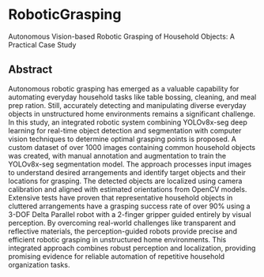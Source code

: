 # RoboticGrasping
Autonomous Vision-based Robotic Grasping of Household Objects: A Practical Case Study


## Abstract
Autonomous robotic grasping has emerged as a valuable capability for automating everyday household tasks like table bossing, cleaning, and meal prep ration. Still, accurately detecting and manipulating diverse everyday objects in unstructured home environments remains a significant challenge. In this study, an integrated robotic system combining YOLOv8x-seg deep learning for real-time object detection and segmentation with computer vision techniques to determine optimal grasping points is proposed. A custom dataset of over 1000 images containing common household objects was created, with manual annotation and augmentation to train the YOLOv8x-seg segmentation model. The approach processes input images to understand desired arrangements and identify target objects and their locations for grasping. The detected objects are localized using camera calibration and aligned with estimated orientations from OpenCV models. Extensive tests have proven that representative household objects in cluttered arrangements have a grasping success rate of over $90\%$ using a 3-DOF Delta Parallel robot with a 2-finger gripper guided entirely by visual perception. By overcoming real-world challenges like transparent and reflective materials, the perception-guided robots provide precise and efficient robotic grasping in unstructured home environments. This integrated approach combines robust perception and localization, providing promising evidence for reliable automation of repetitive household organization tasks.

